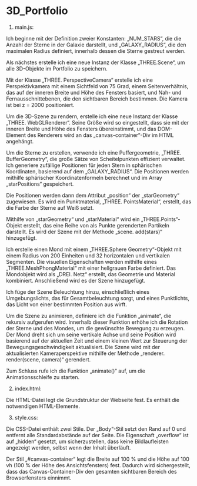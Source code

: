 # 3D_Portfolio

1. main.js:

Ich beginne mit der Definition zweier Konstanten: „NUM_STARS“, die die Anzahl der Sterne in der Galaxie darstellt, und „GALAXY_RADIUS“, die den maximalen Radius definiert, innerhalb dessen die Sterne gestreut werden.

Als nächstes erstelle ich eine neue Instanz der Klasse „THREE.Scene“, um alle 3D-Objekte im Portfolio zu speichern.

Mit der Klasse „THREE. PerspectiveCamera“ erstelle ich eine Perspektivkamera mit einem Sichtfeld von 75 Grad, einem Seitenverhältnis, das auf der inneren Breite und Höhe des Fensters basiert, und Nah- und Fernausschnittebenen, die den sichtbaren Bereich bestimmen. Die Kamera ist bei z = 2000 positioniert.

Um die 3D-Szene zu rendern, erstelle ich eine neue Instanz der Klasse „THREE. WebGLRenderer“. Seine Größe wird so eingestellt, dass sie mit der inneren Breite und Höhe des Fensters übereinstimmt, und das DOM-Element des Renderers wird an das „canvas-container“-Div im HTML angehängt.

Um die Sterne zu erstellen, verwende ich eine Puffergeometrie, „THREE. BufferGeometry“, die große Sätze von Scheitelpunkten effizient verwaltet. Ich generiere zufällige Positionen für jeden Stern in sphärischen Koordinaten, basierend auf dem „GALAXY_RADIUS“. Die Positionen werden mithilfe sphärischer Koordinatenformeln berechnet und im Array „starPositions“ gespeichert.

Die Positionen werden dann dem Attribut „position“ der „starGeometry“ zugewiesen. Es wird ein Punktmaterial, „THREE. PointsMaterial“, erstellt, das die Farbe der Sterne auf Weiß setzt.

Mithilfe von „starGeometry“ und „starMaterial“ wird ein „THREE.Points“-Objekt erstellt, das eine Reihe von als Punkte gerenderten Partikeln darstellt. Es wird der Szene mit der Methode „scene. add(stars)“ hinzugefügt.

Ich erstelle einen Mond mit einem „THREE.Sphere Geometry“-Objekt mit einem Radius von 200 Einheiten und 32 horizontalen und vertikalen Segmenten. Die visuellen Eigenschaften werden mithilfe eines „THREE.MeshPhongMaterial“ mit einer hellgrauen Farbe definiert. Das Mondobjekt wird als „DREI. Netz“ erstellt, das Geometrie und Material kombiniert. Anschließend wird es der Szene hinzugefügt.

Ich füge der Szene Beleuchtung hinzu, einschließlich eines Umgebungslichts, das für Gesamtbeleuchtung sorgt, und eines Punktlichts, das Licht von einer bestimmten Position aus wirft.

Um die Szene zu animieren, definiere ich die Funktion „animate“, die rekursiv aufgerufen wird. Innerhalb dieser Funktion erhöhe ich die Rotation der Sterne und des Mondes, um die gewünschte Bewegung zu erzeugen. Der Mond dreht sich um seine vertikale Achse und seine Position wird basierend auf der aktuellen Zeit und einem kleinen Wert zur Steuerung der Bewegungsgeschwindigkeit aktualisiert. Die Szene wird mit der aktualisierten Kameraperspektive mithilfe der Methode „renderer. render(scene, camera)“ gerendert.

Zum Schluss rufe ich die Funktion „animate()“ auf, um die Animationsschleife zu starten.

2. index.html:

Die HTML-Datei legt die Grundstruktur der Webseite fest. Es enthält die notwendigen HTML-Elemente.


3. style.css:

Die CSS-Datei enthält zwei Stile. Der „Body“-Stil setzt den Rand auf 0 und entfernt alle Standardabstände auf der Seite. Die Eigenschaft „overflow“ ist auf „hidden“ gesetzt, um sicherzustellen, dass keine Bildlaufleisten angezeigt werden, selbst wenn der Inhalt überläuft.

Der Stil „#canvas-container“ legt die Breite auf 100 % und die Höhe auf 100 vh (100 % der Höhe des Ansichtsfensters) fest. Dadurch wird sichergestellt, dass das Canvas-Container-Div den gesamten sichtbaren Bereich des Browserfensters einnimmt.
